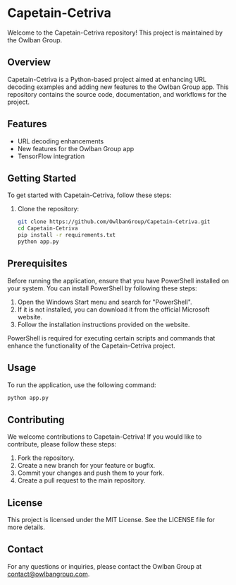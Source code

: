# Capetain-Cetriva

Welcome to the Capetain-Cetriva repository! This project is maintained by the Owlban Group.

## Overview

Capetain-Cetriva is a Python-based project aimed at enhancing URL decoding examples and adding new features to the Owlban Group app. This repository contains the source code, documentation, and workflows for the project.

## Features

- URL decoding enhancements
- New features for the Owlban Group app
- TensorFlow integration

## Getting Started

To get started with Capetain-Cetriva, follow these steps:

1. Clone the repository:

   ```bash
   git clone https://github.com/OwlbanGroup/Capetain-Cetriva.git
   cd Capetain-Cetriva
   pip install -r requirements.txt
   python app.py
   ```

## Prerequisites

Before running the application, ensure that you have PowerShell installed on your system. You can install PowerShell by following these steps:

1. Open the Windows Start menu and search for "PowerShell".
2. If it is not installed, you can download it from the official Microsoft website.
3. Follow the installation instructions provided on the website.

PowerShell is required for executing certain scripts and commands that enhance the functionality of the Capetain-Cetriva project.

## Usage

To run the application, use the following command:

```bash
python app.py
```

## Contributing

We welcome contributions to Capetain-Cetriva! If you would like to contribute, please follow these steps:

1. Fork the repository.
2. Create a new branch for your feature or bugfix.
3. Commit your changes and push them to your fork.
4. Create a pull request to the main repository.

## License

This project is licensed under the MIT License. See the LICENSE file for more details.

## Contact

For any questions or inquiries, please contact the Owlban Group at <contact@owlbangroup.com>.
